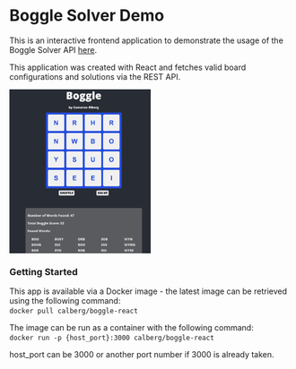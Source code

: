 # Boggle Solver Demo

This is an interactive frontend application to demonstrate the usage of the Boggle Solver API [here](https://github.com/cameronalberg/boggleAPI).

This application was created with React and fetches valid board configurations and solutions via the REST API.

<img src="./demo.png" style="display: block; max-width:50%">


### Getting Started

This app is available via a Docker image - the latest image can be retrieved using the following command:\
`docker pull calberg/boggle-react`

The image can be run as a container with the following command:\
`docker run -p {host_port}:3000 calberg/boggle-react`

host_port can be 3000 or another port number if 3000 is already taken.